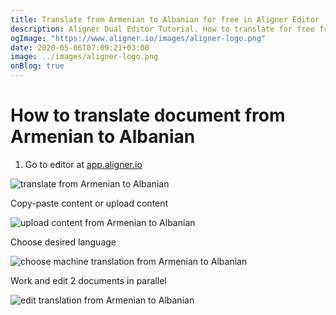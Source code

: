 ```yaml
---
title: Translate from Armenian to Albanian for free in Aligner Editor
description: Aligner Dual Editor Tutorial. How to translate for free from Armenian to Albanian. Aligner is multilingual document management platform. 
ogImage: "https://www.aligner.io/images/aligner-logo.png"
date: 2020-05-06T07:09:21+03:00
image: ../images/aligner-logo.png
onBlog: true
---
```


# How to translate document from Armenian to Albanian

1. Go to editor at [app.aligner.io](https://app.aligner.io "Aligner App web page")

![translate from Armenian to Albanian](../aligner-blank-editor.png "translate from Armenian to Albanian")

Copy-paste content or upload content

![upload content from Armenian to Albanian](../aligner-uploaded-document.png "upload content from Armenian to Albanian")

Choose desired language

![choose machine translation from Armenian to Albanian](../aligner-language-dropdown.png "choose machine translation from Armenian to Albanian")

Work and edit 2 documents in parallel

![edit translation from Armenian to Albanian](../aligner-double-sitded-editor.png "edit translation from Armenian to Albanian")

